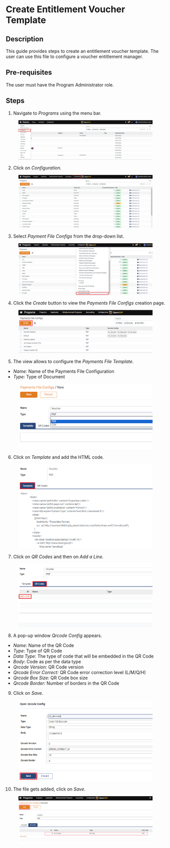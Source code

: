 # Create Entitlement Voucher Template

## Description

This guide provides steps to create an entitlement voucher template. The user can use this file to configure a voucher entitlement manager.

## Pre-requisites

The user must have the Program Administrator role.

## Steps

1. Navigate to _Programs_ using the menu bar.

<figure><img src="../../.gitbook/assets/payment-file-program (1).png" alt=""><figcaption></figcaption></figure>

2. Click on _Configuration._

<figure><img src="../../.gitbook/assets/payment-file-conf.webp" alt=""><figcaption></figcaption></figure>

3. Select _Payment File Configs_ from the drop-down list.

<figure><img src="../../.gitbook/assets/payment-file-fonf-drop-down.png" alt=""><figcaption></figcaption></figure>

4. Click the _Create_ button to view the _Payments File Configs_ creation page.

<figure><img src="../../.gitbook/assets/create-paymeny-file-conf.png" alt=""><figcaption></figcaption></figure>

5. The view allows to configure the _Payments File Template_.

* _Name:_ Name of the Payments File Configuration
* _Type:_ Type of Document

<figure><img src="../../.gitbook/assets/payment-file-view-page (1).png" alt=""><figcaption></figcaption></figure>

6. Click on _Template_ and add the HTML code.

<figure><img src="../../.gitbook/assets/template-payment-file-conf.png" alt=""><figcaption></figcaption></figure>

7. Click on _QR Codes_ and then on _Add a Line._

<figure><img src="../../.gitbook/assets/payment-fileconf-qrcode-addline.png" alt=""><figcaption></figcaption></figure>

8. A pop-up window _Qrcode Config_ appears.

* _Name_: Name of the QR Code
* _Type_: Type of QR Code
* _Data Type_: The type of code that will be embedded in the QR Code
* _Body_: Code as per the data type
* _Qrcode Version:_ QR Code version
* _Qrcode Error Correct:_ QR Code error correction level (L/M/Q/H)
* _Qrcode Box Size:_ QR Code box size
* _Qrcode Border:_ Number of borders in the QR Code

9. Click on _Save_.

<figure><img src="../../.gitbook/assets/qr-code-template.png" alt=""><figcaption></figcaption></figure>

10. The file gets added, click on _Save_.

<figure><img src="../../.gitbook/assets/save-qrcode.png" alt=""><figcaption></figcaption></figure>
